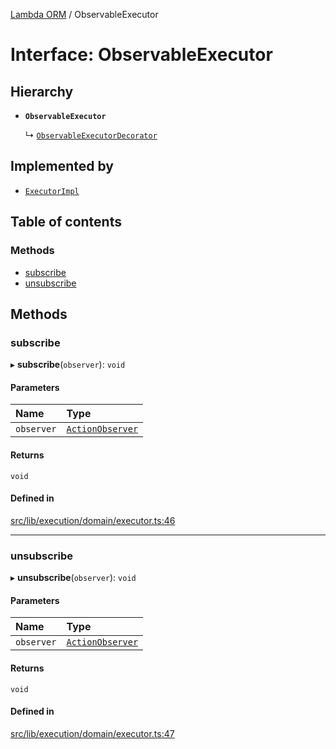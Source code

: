 [Lambda ORM](../README.md) / ObservableExecutor

# Interface: ObservableExecutor

## Hierarchy

- **`ObservableExecutor`**

  ↳ [`ObservableExecutorDecorator`](ObservableExecutorDecorator.md)

## Implemented by

- [`ExecutorImpl`](../classes/ExecutorImpl.md)

## Table of contents

### Methods

- [subscribe](ObservableExecutor.md#subscribe)
- [unsubscribe](ObservableExecutor.md#unsubscribe)

## Methods

### subscribe

▸ **subscribe**(`observer`): `void`

#### Parameters

| Name | Type |
| :------ | :------ |
| `observer` | [`ActionObserver`](../classes/ActionObserver.md) |

#### Returns

`void`

#### Defined in

[src/lib/execution/domain/executor.ts:46](https://github.com/FlavioLionelRita/lambdaorm/blob/ade761b9/src/lib/execution/domain/executor.ts#L46)

___

### unsubscribe

▸ **unsubscribe**(`observer`): `void`

#### Parameters

| Name | Type |
| :------ | :------ |
| `observer` | [`ActionObserver`](../classes/ActionObserver.md) |

#### Returns

`void`

#### Defined in

[src/lib/execution/domain/executor.ts:47](https://github.com/FlavioLionelRita/lambdaorm/blob/ade761b9/src/lib/execution/domain/executor.ts#L47)
